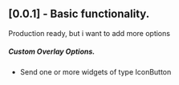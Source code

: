 ## [0.0.1] - Basic functionality.

Production ready, but i want to add more options

##### Custom Overlay Options.
- Send one or more widgets of type IconButton
